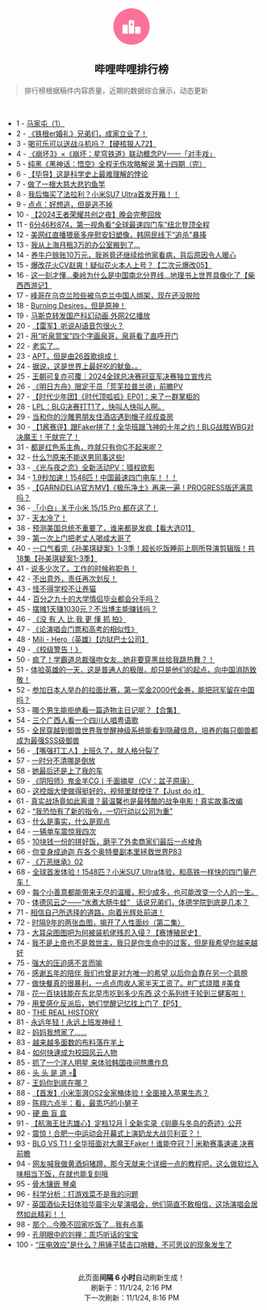 <div align="center">
    <img src="./assets/icon_rank.png" alt="logo" />
    <h2>哔哩哔哩排行榜</h>
</div>

> 排行榜根据稿件内容质量，近期的数据综合展示，动态更新

<br />

<ul><li><span>1 - <a href=https://www.bilibili.com/BV1VAS4Y8EZL>马家屯（1）</a></span></li><li><span>2 - <a href=https://www.bilibili.com/BV1NU1jY5ErV>《铁根er婚礼》兄弟们，成家立业了！</a></span></li><li><span>3 - <a href=https://www.bilibili.com/BV1mzStY9E3q>喝可乐可以送战斗机吗？【硬核狠人72】</a></span></li><li><span>4 - <a href=https://www.bilibili.com/BV14pynY9EUj>《崩坏3》×《崩坏：星穹铁道》联动概念PV——「对手戏」</a></span></li><li><span>5 - <a href=https://www.bilibili.com/BV1qXSWYbEZD>纯黑《黑神话：悟空》全程无伤攻略解说&nbsp;第十四期（完）</a></span></li><li><span>6 - <a href=https://www.bilibili.com/BV1SDSiYEEL8>【毕导】这是科学史上最难理解的悖论</a></span></li><li><span>7 - <a href=https://www.bilibili.com/BV1zpS3YhE4a>做了一根大慈大悲钓鱼竿</a></span></li><li><span>8 - <a href=https://www.bilibili.com/BV1ggS4YREHf>我后悔买了法拉利？小米SU7&nbsp;Ultra首发开箱！！</a></span></li><li><span>9 - <a href=https://www.bilibili.com/BV1FK1hYgE8g>点点：好想逃，但是逃不掉</a></span></li><li><span>10 - <a href=https://www.bilibili.com/BV1En1jYYEsC>【2024王者荣耀共创之夜】晚会完整回放</a></span></li><li><span>11 - <a href=https://www.bilibili.com/BV1RwS4YcEYL>6分46秒874，第一视角看“全球最速四门车”纽北登顶全程</a></span></li><li><span>12 - <a href=https://www.bilibili.com/BV1KDS3YGEjt>美网红直播猥亵多座慰安妇塑像，韩网民线下“追杀”暴揍</a></span></li><li><span>13 - <a href=https://www.bilibili.com/BV1oVSvYREhX>我从上海月租3万的办公室搬到了…</a></span></li><li><span>14 - <a href=https://www.bilibili.com/BV1TvSqYEETK>养牛户赊账10万元，我爸竟还继续给他家看病，背后原因令人暖心</a></span></li><li><span>15 - <a href=https://www.bilibili.com/BV1yLSeYeERN>爆改花火CV赵爽！疑似花火本人上号？【二次元爆改05】</a></span></li><li><span>16 - <a href=https://www.bilibili.com/BV1BgSqYvEDU>这一刻才懂...秦岭为什么是中国南北分界线...地理书上世界具像化了【柴西西游记】</a></span></li><li><span>17 - <a href=https://www.bilibili.com/BV1JjSEYUEyH>峰哥在乌克兰险些被乌克兰中国人绑架，现在还没脱险</a></span></li><li><span>18 - <a href=https://www.bilibili.com/BV1ae1jY9EvV>Burning&nbsp;Desires，但是原神！</a></span></li><li><span>19 - <a href=https://www.bilibili.com/BV17eSiYcEro>马斯克转发国产科幻动画,外网2亿播放</a></span></li><li><span>20 - <a href=https://www.bilibili.com/BV1d6S4YPE7c>【雷军】听说AI语音包很火？</a></span></li><li><span>21 - <a href=https://www.bilibili.com/BV1dTShY3EJE>用“听泉赏宝”四个字画泉哥，泉哥看了直呼开门</a></span></li><li><span>22 - <a href=https://www.bilibili.com/BV1eeSeYHESM>老实了…</a></span></li><li><span>23 - <a href=https://www.bilibili.com/BV14ZS4YXEjc>APT，但是由26首歌组成！</a></span></li><li><span>24 - <a href=https://www.bilibili.com/BV1dqS4YKEox>据说，这是世界上最好吃的鱿鱼。。</a></span></li><li><span>25 - <a href=https://www.bilibili.com/BV1cxSiYiESz>王朝可复亦可覆｜2024全球总决赛冠亚军决赛独立宣传片</a></span></li><li><span>26 - <a href=https://www.bilibili.com/BV1HfSeYNEoZ>《明日方舟》限定干员「荒芜拉普兰德」前瞻PV</a></span></li><li><span>27 - <a href=https://www.bilibili.com/BV1jfSxYAEMW>【时代少年团】《时代顶呱呱》EP01：来了一群掌柜的</a></span></li><li><span>28 - <a href=https://www.bilibili.com/BV1ke17YkE2x>LPL：BLG决赛打T1了，快叫人快叫人啊。</a></span></li><li><span>29 - <a href=https://www.bilibili.com/BV1F5S8YSEXS>当和你的沙雕男朋友住酒店遇到帽子叔叔查房</a></span></li><li><span>30 - <a href=https://www.bilibili.com/BV1ubSvYyEWi>【1酱赛评】跟Faker拼了！全华班跟飞神的十年之约！BLG战胜WBG对决魔王！干就完了！</a></span></li><li><span>31 - <a href=https://www.bilibili.com/BV1UiStYdEzX>都是红色系主角，咋就只有你C不起来呢？</a></span></li><li><span>32 - <a href=https://www.bilibili.com/BV1Zc1LY4ESY>什么?!原来不能送男同事这些!</a></span></li><li><span>33 - <a href=https://www.bilibili.com/BV1AiSYYwEEc>《光与夜之恋》全新活动PV：猎权欲影</a></span></li><li><span>34 - <a href=https://www.bilibili.com/BV1jPShYLE1j>1.9秒加速！1548匹！中国最速四门电车！！！</a></span></li><li><span>35 - <a href=https://www.bilibili.com/BV1knSVY6EBQ>【GARNiDELiA官方MV】《极乐净土》再来一遍！PROGRESS版还满意吗？</a></span></li><li><span>36 - <a href=https://www.bilibili.com/BV139SbYPE6u>「小白」关于小米&nbsp;15/15&nbsp;Pro&nbsp;都在这了！</a></span></li><li><span>37 - <a href=https://www.bilibili.com/BV1ztSiYPEyV>天太冷了！</a></span></li><li><span>38 - <a href=https://www.bilibili.com/BV1LUSJY1Ecw>预测美国总统不重要了，谁来都是发疯【看大选01】</a></span></li><li><span>39 - <a href=https://www.bilibili.com/BV17gSvYoENj>第一次上门把老丈人喝成大哥了</a></span></li><li><span>40 - <a href=https://www.bilibili.com/BV1WmStYEEvN>一口气看完《孙美琪疑案》1-3季！超长吃饭睡前上厕所导演剪辑版！共18集【孙美琪疑案1-3季】</a></span></li><li><span>41 - <a href=https://www.bilibili.com/BV1bw1jY2EhK>说多少次了，工作的时候称职务！</a></span></li><li><span>42 - <a href=https://www.bilibili.com/BV1vESqYFEGB>不出意外，责任再次划反！</a></span></li><li><span>43 - <a href=https://www.bilibili.com/BV1kKStYjEv3>怪不得学校不让养猫</a></span></li><li><span>44 - <a href=https://www.bilibili.com/BV1rHS3YwEXZ>百分之九十的大学情侣毕业都会分手吗？</a></span></li><li><span>45 - <a href=https://www.bilibili.com/BV1j8S3YdEaT>摆摊1天赚1030元？不当博主能赚钱吗？</a></span></li><li><span>46 - <a href=https://www.bilibili.com/BV1sq1YYdEXh>《没&nbsp;有&nbsp;人&nbsp;比&nbsp;我&nbsp;更&nbsp;懂&nbsp;抓&nbsp;拍》</a></span></li><li><span>47 - <a href=https://www.bilibili.com/BV1yoS3YMEmA>《论演唱会门票和高考的相似性》</a></span></li><li><span>48 - <a href=https://www.bilibili.com/BV1osSEYGEMd>Mili&nbsp;-&nbsp;Hero（英雄）【边狱巴士公司】</a></span></li><li><span>49 - <a href=https://www.bilibili.com/BV1uVS4YXEpq>《校级警告！》</a></span></li><li><span>50 - <a href=https://www.bilibili.com/BV1pKSqYMEgY>疯了！学霸道总裁强吻女友…她非要穿黑丝给我跳热舞？！</a></span></li><li><span>51 - <a href=https://www.bilibili.com/BV1UTSiYmEUh>体验英雄的一天，这是普通人的极限，却只是他们的起点，向中国消防致敬！</a></span></li><li><span>52 - <a href=https://www.bilibili.com/BV1kmStYEEHX>参加日本人举办的拉面比赛，第一奖金2000代金券，能把冠军留在中国吗？</a></span></li><li><span>53 - <a href=https://www.bilibili.com/BV1UvStY4EAx>哪个男生能拒绝看一篇造物主日记呢？【合集】</a></span></li><li><span>54 - <a href=https://www.bilibili.com/BV1J91cYREr2>三个广西人看一个四川人唱粤语歌</a></span></li><li><span>55 - <a href=https://www.bilibili.com/BV1FoStYVEVa>全民穿越到御兽世界我觉醒神级系统能看到隐藏信息，培养的每只御兽都成为最强SSS级御兽</a></span></li><li><span>56 - <a href=https://www.bilibili.com/BV1BVStYrEfZ>【嘴强打工人】上班久了，就人格分裂了</a></span></li><li><span>57 - <a href=https://www.bilibili.com/BV1zo1xYfE8D>一时分不清哪是倒放</a></span></li><li><span>58 - <a href=https://www.bilibili.com/BV1LnSjYMEyA>她最后还是上了我的车</a></span></li><li><span>59 - <a href=https://www.bilibili.com/BV1teSxYJE89>《阴阳师》鬼金羊CG丨千面摘星（CV：盆子原康）</a></span></li><li><span>60 - <a href=https://www.bilibili.com/BV1FR1WYWEWz>这控烟大使做得挺好的，视频里就控住了【Just&nbsp;do&nbsp;it】</a></span></li><li><span>61 - <a href=https://www.bilibili.com/BV1fr1LYFE23>真实战场竟如此离谱？最温馨也是最残酷的战争电影！真实故事改编</a></span></li><li><span>62 - <a href=https://www.bilibili.com/BV1i8S3YdEfU>“我恐怕有了新的指令，一切行动以公司为重”</a></span></li><li><span>63 - <a href=https://www.bilibili.com/BV1b2SeYVE4x>什么是事实，什么是观点</a></span></li><li><span>64 - <a href=https://www.bilibili.com/BV11LSiYGEGG>一辆单车震惊我四次</a></span></li><li><span>65 - <a href=https://www.bilibili.com/BV15VSvYRERc>10块钱一份的拼好饭，磨平了外卖商家们最后一点棱角</a></span></li><li><span>66 - <a href=https://www.bilibili.com/BV17C1LYfEH4>你变身成迪迦&nbsp;在各个奥特曼副本里拯救世界P83</a></span></li><li><span>67 - <a href=https://www.bilibili.com/BV1Sj1LYjEqw>《万恶继承》02</a></span></li><li><span>68 - <a href=https://www.bilibili.com/BV1mZSbY8E2X>全球首发体验！1548匹？小米SU7&nbsp;Ultra体验，和高铁一样快的四门量产车！</a></span></li><li><span>69 - <a href=https://www.bilibili.com/BV1asSxYxEug>每个小善意都能带来无尽的温暖，积少成多，也可能改变一个人的一生。</a></span></li><li><span>70 - <a href=https://www.bilibili.com/BV1dJ1WYjE3K>体德风云之——“水煮大肠牛蛙”&nbsp;&nbsp;&nbsp;话说兄弟们，体德学院到底是几本？</a></span></li><li><span>71 - <a href=https://www.bilibili.com/BV1MVSiYyEAu>相信自己所选择的道路，向着光辉处前进！</a></span></li><li><span>72 - <a href=https://www.bilibili.com/BV12BStYsEBT>时隔9年的两张血图，揭开了人性面纱（第二集）</a></span></li><li><span>73 - <a href=https://www.bilibili.com/BV1abStYhErR>大耳朵图图吧为何被装机佬残忍入侵？【赛博殖民史】</a></span></li><li><span>74 - <a href=https://www.bilibili.com/BV1KnSbYdEPZ>我不是上帝也不是救世主，我只是你生命中的过客，但是我希望你越来越好</a></span></li><li><span>75 - <a href=https://www.bilibili.com/BV16n1jYYEws>强大的压迫感不言而喻</a></span></li><li><span>76 - <a href=https://www.bilibili.com/BV1ixS8Y3EPN>感谢五年的陪伴&nbsp;我们也曾是对方唯一的希望&nbsp;以后你会靠在另一个肩膀</a></span></li><li><span>77 - <a href=https://www.bilibili.com/BV1TpSbYsEwh>做快餐真的很暴利，一点点肉收人家半天工资了。#广式烧腊&nbsp;#美食</a></span></li><li><span>78 - <a href=https://www.bilibili.com/BV18vStY4EHs>花一百块钱能在东北早市吃到多少东西,这个系列终于轮到三健客啦！</a></span></li><li><span>79 - <a href=https://www.bilibili.com/BV1Un1LYyEqQ>用爱感化反派后，她们觉醒记忆找上门了【P5】</a></span></li><li><span>80 - <a href=https://www.bilibili.com/BV1h514Y7EWd>THE&nbsp;REAL&nbsp;HISTORY</a></span></li><li><span>81 - <a href=https://www.bilibili.com/BV1spS4Y2Ev6>永远年轻！永远上班发神经！</a></span></li><li><span>82 - <a href=https://www.bilibili.com/BV1Y917YfEzP>妈妈我想家了……</a></span></li><li><span>83 - <a href=https://www.bilibili.com/BV1BJS8YLEfR>越来越多面数的布料落在羊上</a></span></li><li><span>84 - <a href=https://www.bilibili.com/BV1Cb1LYMECg>如何快速成为校园风云人物</a></span></li><li><span>85 - <a href=https://www.bilibili.com/BV1hzS3YSEQb>抓了一个洋人明星&nbsp;来体验韩国夜间熬鹰作息</a></span></li><li><span>86 - <a href=https://www.bilibili.com/BV1BVStYrEeX>头&nbsp;头&nbsp;是&nbsp;道&nbsp;💀🤚</a></span></li><li><span>87 - <a href=https://www.bilibili.com/BV1jQSWYFEkQ>王妈你到底在哪？</a></span></li><li><span>88 - <a href=https://www.bilibili.com/BV1SqSEYPEJE>【首发】小米澎湃OS2全家桶体验！全面接入苹果生态？</a></span></li><li><span>89 - <a href=https://www.bilibili.com/BV1i7SxYcEdJ>陈翔六点半：看，最乖巧的小舅子</a></span></li><li><span>90 - <a href=https://www.bilibili.com/BV1971JYwEcV>硬&nbsp;曲&nbsp;盲&nbsp;盒</a></span></li><li><span>91 - <a href=https://www.bilibili.com/BV1guS4YxEgM>【航海王壮志雄心】定档12月&nbsp;|&nbsp;全新实录《驯鹿与冬岛的奇迹》公开</a></span></li><li><span>92 - <a href=https://www.bilibili.com/BV1S21uYaEz6>震惊！合肥一中运动会开幕式上演奶龙大战贝利亚？！</a></span></li><li><span>93 - <a href=https://www.bilibili.com/BV18vSEYiELF>BLG&nbsp;VS&nbsp;T1！全华班面对大魔王Faker！谁能夺冠？|&nbsp;米勒赛事速递&nbsp;决赛前瞻</a></span></li><li><span>94 - <a href=https://www.bilibili.com/BV1CJSiYzEht>网友喊我做黄酒焖猪蹄，那今天就来个详细一点的教程吧，这么做软烂入味相当下饭，在就也能复刻哦</a></span></li><li><span>95 - <a href=https://www.bilibili.com/BV1sP1xYKEZL>骨木镶嵌&nbsp;琴桌</a></span></li><li><span>96 - <a href=https://www.bilibili.com/BV1k3S8YDEYH>科学分析：打游戏菜不是我的问题</a></span></li><li><span>97 - <a href=https://www.bilibili.com/BV12cS8YtEpK>英国酒仙夫妇体验华晨宇火星演唱会，他们简直不敢相信，这场演唱会居然如此精彩！！</a></span></li><li><span>98 - <a href=https://www.bilibili.com/BV1F3SjY5E49>那个…今晚不回家吃饭了…我有点事</a></span></li><li><span>99 - <a href=https://www.bilibili.com/BV1avS8YNEnP>孔明眼中的刘禅：乖巧听话的宝宝</a></span></li><li><span>100 - <a href=https://www.bilibili.com/BV1mzStY9EVg>“压电效应”是什么？用锤子猛击口哨糖，不可思议的现象发生了</a></span></li></ul>

<br />

<p align=center>此页面<strong>间隔 6 小时</strong>自动刷新生成！<br>刷新于：11/1/24, 2:16 PM<br>下一次刷新：11/1/24, 8:16 PM</p>
